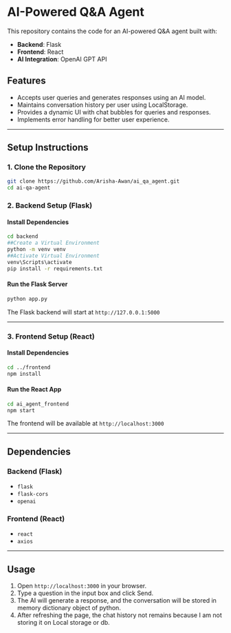 # AI-Powered Q&A Agent

This repository contains the code for an AI-powered Q&A agent built with:

- **Backend**: Flask
- **Frontend**: React
- **AI Integration**: OpenAI GPT API

## Features

- Accepts user queries and generates responses using an AI model.
- Maintains conversation history per user using LocalStorage.
- Provides a dynamic UI with chat bubbles for queries and responses.
- Implements error handling for better user experience.

---

## Setup Instructions

### 1. Clone the Repository

```sh
git clone https://github.com/Arisha-Awan/ai_qa_agent.git
cd ai-qa-agent
```

### 2. Backend Setup (Flask)

#### Install Dependencies

```sh
cd backend
##Create a Virtual Environment
python -m venv venv
##Activate Virtual Environment
venv\Scripts\activate
pip install -r requirements.txt
```

#### Run the Flask Server

```sh
python app.py
```

The Flask backend will start at `http://127.0.0.1:5000`

---

### 3. Frontend Setup (React)

#### Install Dependencies

```sh
cd ../frontend
npm install
```

#### Run the React App

```sh
cd ai_agent_frontend
npm start
```

The frontend will be available at `http://localhost:3000`

---

## Dependencies

### **Backend (Flask)**

- `flask`
- `flask-cors`
- `openai`

### **Frontend (React)**

- `react`
- `axios`

---

## Usage

1. Open `http://localhost:3000` in your browser.
2. Type a question in the input box and click Send.
3. The AI will generate a response, and the conversation will be stored in memory dictionary object of python.
4. After refreshing the page, the chat history not remains because I am not storing it on Local storage or db.
